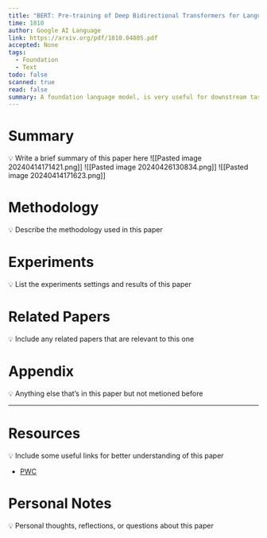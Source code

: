 ```yaml
---
title: "BERT: Pre-training of Deep Bidirectional Transformers for Language Understanding"
time: 1810
author: Google AI Language
link: https://arxiv.org/pdf/1810.04805.pdf
accepted: None
tags:
  - Foundation
  - Text
todo: false
scanned: true
read: false
summary: A foundation language model, is very useful for downstream tasks
---
```

# Summary
💡 Write a brief summary of this paper here
![[Pasted image 20240414171421.png]]
![[Pasted image 20240426130834.png]]
![[Pasted image 20240414171623.png]]
# Methodology
💡 Describe the methodology used in this paper

# Experiments
💡 List the experiments settings and results of this paper

# Related Papers
💡 Include any related papers that are relevant to this one

# Appendix
💡 Anything else that’s in this paper but not metioned before

---
# Resources
💡 Include some useful links for better understanding of this paper
- [PWC](https://paperswithcode.com/method/bert)

# Personal Notes
💡 Personal thoughts, reflections, or questions about this paper